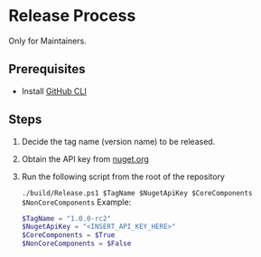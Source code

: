 # Release Process

Only for Maintainers.

## Prerequisites

- Install [GitHub CLI](https://cli.github.com/)

## Steps

1. Decide the tag name (version name) to be released.
1. Obtain the API key from [nuget.org](https://www.nuget.org/profiles/OpenTelemetry) <!-- TODO: improve URL -->
1. Run the following script from the root of the repository

   `./build/Release.ps1 $TagName $NugetApiKey $CoreComponents $NonCoreComponents`
   Example:

   ```powershell
   $TagName = "1.0.0-rc2"
   $NugetApiKey = "<INSERT_API_KEY_HERE>"
   $CoreComponents = $True
   $NonCoreComponents = $False
   ```
